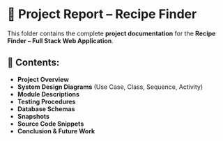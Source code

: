 # 📄 Project Report – Recipe Finder

This folder contains the complete **project documentation** for the **Recipe Finder – Full Stack Web Application**.

## 📌 Contents:
- **Project Overview**
- **System Design Diagrams** (Use Case, Class, Sequence, Activity)
- **Module Descriptions**
- **Testing Procedures**
- **Database Schemas**
- **Snapshots**
- **Source Code Snippets**
- **Conclusion & Future Work**


